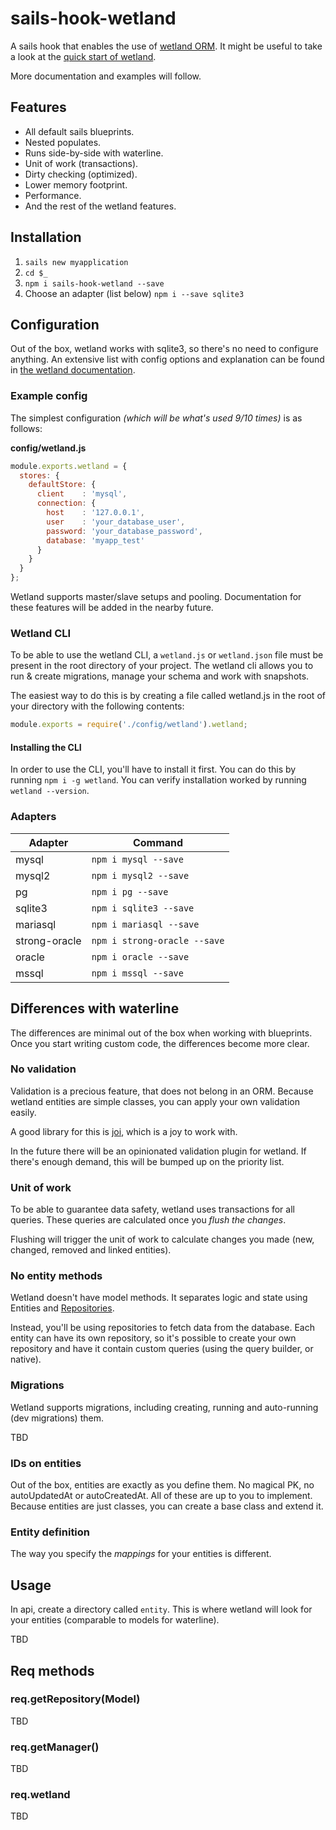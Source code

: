 # sails-hook-wetland
A sails hook that enables the use of [wetland ORM](https://wetland.spoonx.org/). It might be useful to take a look at the [quick start of wetland](https://wetland.spoonx.org/quick-start.html).

More documentation and examples will follow.

## Features
* All default sails blueprints.
* Nested populates.
* Runs side-by-side with waterline.
* Unit of work (transactions).
* Dirty checking (optimized).
* Lower memory footprint.
* Performance.
* And the rest of the wetland features.

## Installation

1. `sails new myapplication`
2. `cd $_`
3. `npm i sails-hook-wetland --save`
4. Choose an adapter (list below) `npm i --save sqlite3`

## Configuration
Out of the box, wetland works with sqlite3, so there's no need to configure anything.
An extensive list with config options and explanation can be found in [the wetland documentation](https://wetland.spoonx.org/configuration.html).

### Example config
The simplest configuration _(which will be what's used 9/10 times)_ is as follows:

**config/wetland.js**

```js
module.exports.wetland = {
  stores: {
    defaultStore: {
      client    : 'mysql',
      connection: {
	    host    : '127.0.0.1',
	    user    : 'your_database_user',
	    password: 'your_database_password',
	    database: 'myapp_test'
      }
    }
  }
};
```

Wetland supports master/slave setups and pooling.
Documentation for these features will be added in the nearby future.

### Wetland CLI
To be able to use the wetland CLI, a `wetland.js` or `wetland.json` file must be present in the root directory of your project.
The wetland cli allows you to run & create migrations, manage your schema and work with snapshots.

The easiest way to do this is by creating a file called wetland.js in the root of your directory with the following contents:

```js
module.exports = require('./config/wetland').wetland;
```

#### Installing the CLI
In order to use the CLI, you'll have to install it first. You can do this by running `npm i -g wetland`.
You can verify installation worked by running `wetland --version`.

### Adapters
| Adapter | Command |
| ------------- | ------------- |
| mysql | `npm i mysql --save` |
| mysql2 | `npm i mysql2 --save` |
| pg | `npm i pg --save` |
| sqlite3 | `npm i sqlite3 --save` |
| mariasql | `npm i mariasql --save` |
| strong-oracle | `npm i strong-oracle --save` |
| oracle | `npm i oracle --save` |
| mssql | `npm i mssql --save` |

## Differences with waterline
The differences are minimal out of the box when working with blueprints.
Once you start writing custom code, the differences become more clear.

### No validation
Validation is a precious feature, that does not belong in an ORM.
Because wetland entities are simple classes, you can apply your own validation easily.

A good library for this is [joi](https://github.com/hapijs/joi), which is a joy to work with.

In the future there will be an opinionated validation plugin for wetland.
If there's enough demand, this will be bumped up on the priority list.

### Unit of work
To be able to guarantee data safety, wetland uses transactions for all queries. These queries are calculated once you _flush the changes_.

Flushing will trigger the unit of work to calculate changes you made (new, changed, removed and linked entities). 

### No entity methods
Wetland doesn't have model methods. It separates logic and state using Entities and [Repositories](http://martinfowler.com/eaaCatalog/repository.html).

Instead, you'll be using repositories to fetch data from the database. Each entity can have its own repository, so it's possible to create your own repository and have it contain custom queries (using the query builder, or native).

### Migrations
Wetland supports migrations, including creating, running and auto-running (dev migrations) them. 

TBD

### IDs on entities
Out of the box, entities are exactly as you define them. No magical PK, no autoUpdatedAt or autoCreatedAt. All of these are up to you to implement. Because entities are just classes, you can create a base class and extend it.

### Entity definition
The way you specify the _mappings_ for your entities is different.

## Usage
In api, create a directory called `entity`. This is where wetland will look for your entities (comparable to models for waterline).

TBD

## Req methods

### req.getRepository(Model)
TBD

### req.getManager()
TBD

### req.wetland
TBD
